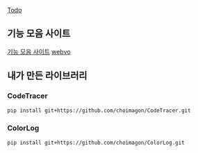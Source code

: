 [Todo](https://github.com/choimagon/Todo)

## 기능 모음 사이트
[기능 모음 사이트](https://functionweb.netlify.app/)
[webvo](https://webvo.netlify.app/)

## 내가 만든 라이브러리
### CodeTracer
```bash
pip install git+https://github.com/choimagon/CodeTracer.git
```
### ColorLog
```bash
pip install git+https://github.com/choimagon/ColorLog.git
```
<!--
**choimagon/choimagon** is a ✨ _special_ ✨ repository because its `README.md` (this file) appears on your GitHub profile.

Here are some ideas to get you started:

- 🔭 I’m currently working on ...
- 🌱 I’m currently learning ...
- 👯 I’m looking to collaborate on ...
- 🤔 I’m looking for help with ...
- 💬 Ask me about ...
- 📫 How to reach me: ...
- 😄 Pronouns: ...
- ⚡ Fun fact: ...
-->
